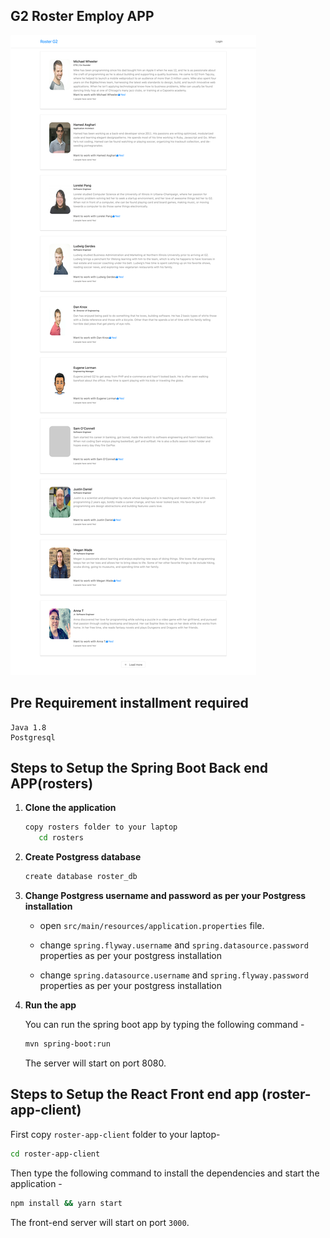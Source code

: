 ## G2 Roster Employ APP
![App Screenshot](Roster-G2.png)

## Pre Requirement installment required
    Java 1.8 
    Postgresql 
## Steps to Setup the Spring Boot Back end APP(rosters)

1. **Clone the application**

	```bash
    copy rosters folder to your laptop
	   cd rosters
	```

2. **Create Postgress database**

	```bash
	create database roster_db
	```

3. **Change Postgress username and password as per your Postgress installation**

	+ open `src/main/resources/application.properties` file.

	+ change `spring.flyway.username` and `spring.datasource.password` properties as per your postgress installation
	
	+ change `spring.datasource.username` and `spring.flyway.password` properties as per your postgress installation

4. **Run the app**

	You can run the spring boot app by typing the following command -

	```bash
	mvn spring-boot:run
	```

	The server will start on port 8080.

## Steps to Setup the React Front end app (roster-app-client)

First copy `roster-app-client` folder  to your laptop-

```bash
cd roster-app-client
```

Then type the following command to install the dependencies and start the application -

```bash
npm install && yarn start
```

The front-end server will start on port `3000`.
